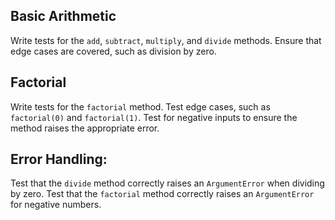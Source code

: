 ## Basic Arithmetic

Write tests for the `add`, `subtract`, `multiply`, and `divide` methods.
Ensure that edge cases are covered, such as division by zero.

## Factorial

Write tests for the `factorial` method.
Test edge cases, such as `factorial(0)` and `factorial(1)`.
Test for negative inputs to ensure the method raises the appropriate error.

## Error Handling:

Test that the `divide` method correctly raises an `ArgumentError` when dividing by zero.
Test that the `factorial` method correctly raises an `ArgumentError` for negative numbers.
